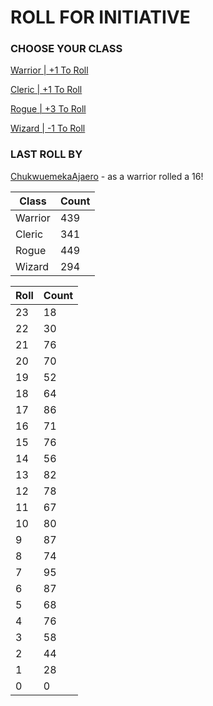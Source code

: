 # ROLL FOR INITIATIVE
### CHOOSE YOUR CLASS

[Warrior | +1 To Roll](https://github.com/benjaminsampica/benjaminsampica/issues/new?title=roll%7Cwarrior&body=Just+click+%27Submit+new+issue%27.)

[Cleric | +1 To Roll](https://github.com/benjaminsampica/benjaminsampica/issues/new?title=roll%7Ccleric&body=Just+click+%27Submit+new+issue%27.)

[Rogue | +3 To Roll](https://github.com/benjaminsampica/benjaminsampica/issues/new?title=roll%7Crogue&body=Just+click+%27Submit+new+issue%27.)

[Wizard | -1 To Roll](https://github.com/benjaminsampica/benjaminsampica/issues/new?title=roll%7Cwizard&body=Just+click+%27Submit+new+issue%27.)
### LAST ROLL BY
[ChukwuemekaAjaero](https://www.github.com/ChukwuemekaAjaero) - as a warrior rolled a 16!

|Class|Count|
|-|-|
|Warrior|439|
|Cleric|341|
|Rogue|449|
|Wizard|294|

|Roll|Count|
|-|-|
|23|18
|22|30
|21|76
|20|70
|19|52
|18|64
|17|86
|16|71
|15|76
|14|56
|13|82
|12|78
|11|67
|10|80
|9|87
|8|74
|7|95
|6|87
|5|68
|4|76
|3|58
|2|44
|1|28
|0|0
